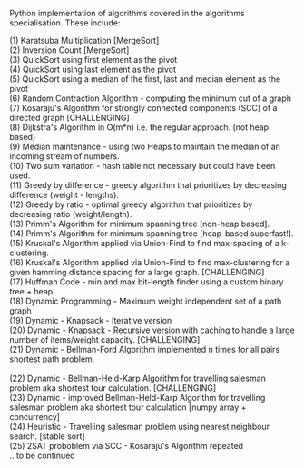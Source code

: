 Python implementation of algorithms covered in the algorithms specialisation. These include:<br>  

(1) Karatsuba Multiplication [MergeSort]<br>
(2) Inversion Count [MergeSort]<br>
(3) QuickSort using first element as the pivot<br>
(4) QuickSort using last element as the pivot<br>
(5) QuickSort using a median of the first, last and median element as the pivot<br>
(6) Random Contraction Algorithm - computing the minimum cut of a graph <br>
(7) Kosaraju's Algorithm for strongly connected components (SCC) of a directed graph [CHALLENGING] <br>
(8) Dijkstra's Algorithm in O(m*n) i.e. the regular approach. (not heap based)<br>
(9) Median maintenance - using two Heaps to maintain the median of an incoming stream of numbers. <br>
(10) Two sum variation - hash table not necessary but could have been used. <br>
(11) Greedy by difference - greedy algorithm that prioritizes by decreasing difference (weight - lengths). <br>
(12) Greedy by ratio - optimal greedy algorithm that prioritizes by decreasing ratio (weight/length). <br> 
(13) Primm's Algorithm for minimum spanning tree [non-heap based]. <br> 
(14) Primm's Algorithm for minimum spanning tree [heap-based superfast!]. <br>
(15) Kruskal's Algorithm applied via Union-Find to find max-spacing of a k-clustering. <br>
(16) Kruskal's Algorithm applied via Union-Find to find max-clustering for a given hamming distance spacing for a large graph. [CHALLENGING] <br> 
(17) Huffman Code - min and max bit-length finder using a custom binary tree + heap. <br> 
(18) Dynamic Programming - Maximum weight independent set of a path graph <br> 
(19) Dynamic - Knapsack - Iterative version <br>
(20) Dynamic - Knapsack - Recursive version with caching to handle a large number of items/weight capacity. [CHALLENGING] <br> 
(21) Dynamic - Bellman-Ford Algorithm implemented n times for all pairs shortest path problem. <br>  
(22) Dynamic - Bellman-Held-Karp Algorithm for travelling salesman problem aka shortest tour calculation. [CHALLENGING]<br>
(23) Dynamic - improved Bellman-Held-Karp Algorithm for travelling salesman problem aka shortest tour calculation [numpy array + concurrency] <br>
(24) Heuristic - Travelling salesman problem using nearest neighbour search. [stable sort] <br> 
(25) 2SAT proboblem via SCC - Kosaraju's Algorithm repeated <br>
.. to be continued
